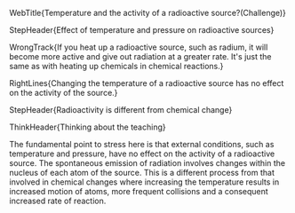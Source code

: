 WebTitle{Temperature and the activity of a radioactive source?(Challenge)}

StepHeader{Effect of temperature and pressure on radioactive sources}

WrongTrack{If you heat up a radioactive source, such as radium, it will become more active and give out radiation at a greater rate. It's just the same as with heating up chemicals in chemical reactions.}

RightLines{Changing the temperature of a radioactive source has no effect on the activity of the source.}

StepHeader{Radioactivity is different from chemical change}

ThinkHeader{Thinking about the teaching}

The fundamental point to stress here is that external conditions, such as temperature and pressure, have no effect on the activity of a radioactive source. The spontaneous emission of radiation involves changes within the nucleus of each atom of the source. This is a different process from that involved in chemical changes where increasing the temperature results in increased motion of atoms, more frequent collisions and a consequent increased rate of reaction.

